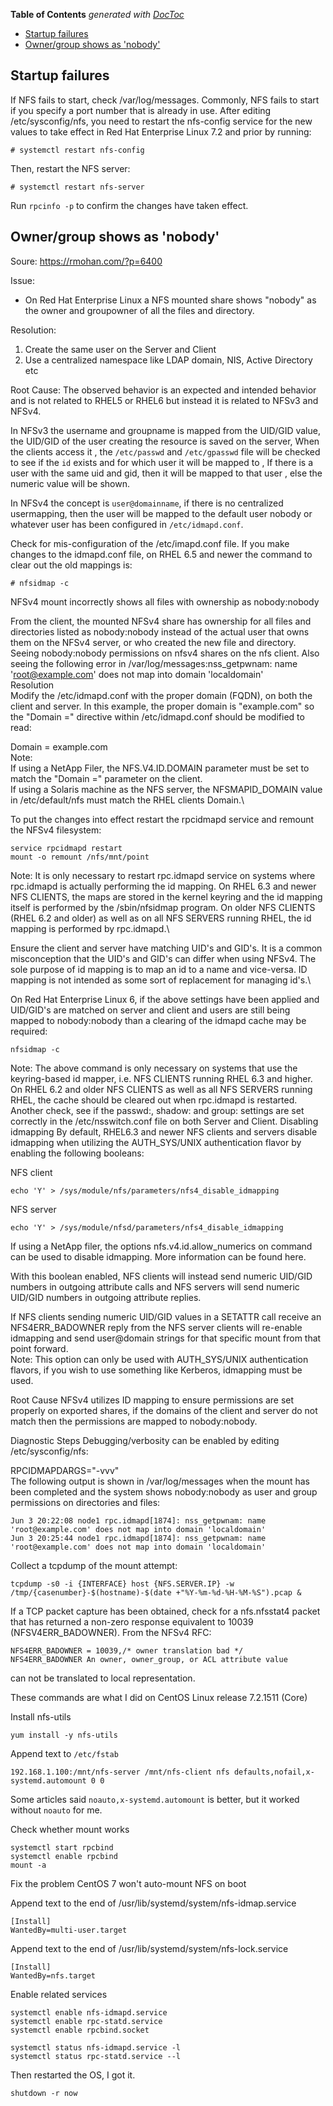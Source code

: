 <!-- START doctoc generated TOC please keep comment here to allow auto update -->
<!-- DON'T EDIT THIS SECTION, INSTEAD RE-RUN doctoc TO UPDATE -->
**Table of Contents**  *generated with [DocToc](https://github.com/thlorenz/doctoc)*

- [Startup failures](#startup-failures)
- [Owner/group shows as 'nobody'](#ownergroup-shows-as-nobody)

<!-- END doctoc generated TOC please keep comment here to allow auto update -->

## Startup failures
If NFS fails to start, check /var/log/messages. Commonly, NFS fails to start if you specify a port number that is already in use. After editing /etc/sysconfig/nfs, you need to restart the nfs-config service for the new values to take effect in Red Hat Enterprise Linux 7.2 and prior by running:

```
# systemctl restart nfs-config
```

Then, restart the NFS server:
```
# systemctl restart nfs-server
```

Run `rpcinfo -p` to confirm the changes have taken effect.

## Owner/group shows as 'nobody'
Soure: https://rmohan.com/?p=6400

Issue:
-   On Red Hat Enterprise Linux a NFS mounted share shows "nobody" as the owner and groupowner of all the files and directory.

Resolution:
1.  Create the same user on the Server and Client
2.  Use a centralized namespace like LDAP domain, NIS, Active Directory etc

Root Cause:
The observed behavior is an expected and intended behavior and is not related to RHEL5 or RHEL6 but instead it is related to NFSv3 and NFSv4.

In NFSv3 the username and groupname is mapped from the UID/GID value, the UID/GID of the user creating the resource is saved on the server, When the clients access it , the `/etc/passwd` and `/etc/gpasswd` file will be checked to see if the `id` exists and for which user it will be mapped to , If there is a user with the same uid and gid, then it will be mapped to that user , else the numeric value will be shown.

In NFSv4 the concept is `user@domainname`, if there is no centralized usermapping, then the user will be mapped to the default user nobody or whatever user has been configured in `/etc/idmapd.conf`.

Check for mis-configuration of the /etc/imapd.conf file. If you make changes to the idmapd.conf file, on RHEL 6.5 and newer the command to clear out the old mappings is:

`# nfsidmap -c`

NFSv4 mount incorrectly shows all files with ownership as nobody:nobody

From the client, the mounted NFSv4 share has ownership for all files and directories listed as nobody:nobody instead of the actual user that owns them on the NFSv4 server, or who created the new file and directory.\
Seeing nobody:nobody permissions on nfsv4 shares on the nfs client. Also seeing the following error in /var/log/messages:nss_getpwnam: name 'root@example.com' does not map into domain 'localdomain'\
Resolution\
Modify the /etc/idmapd.conf with the proper domain (FQDN), on both the client and server. In this example, the proper domain is "example.com" so the "Domain =" directive within /etc/idmapd.conf should be modified to read:

Domain = example.com\
Note:\
If using a NetApp Filer, the NFS.V4.ID.DOMAIN parameter must be set to match the "Domain =" parameter on the client.\
If using a Solaris machine as the NFS server, the NFSMAPID_DOMAIN value in /etc/default/nfs must match the RHEL clients Domain.\

To put the changes into effect restart the rpcidmapd service and remount the NFSv4 filesystem:

```
service rpcidmapd restart
mount -o remount /nfs/mnt/point
```

Note: It is only necessary to restart rpc.idmapd service on systems where rpc.idmapd is actually performing the id mapping. On RHEL 6.3 and newer NFS CLIENTS, the maps are stored in the kernel keyring and the id mapping itself is performed by the /sbin/nfsidmap program. On older NFS CLIENTS (RHEL 6.2 and older) as well as on all NFS SERVERS running RHEL, the id mapping is performed by rpc.idmapd.\

Ensure the client and server have matching UID's and GID's. It is a common misconception that the UID's and GID's can differ when using NFSv4. The sole purpose of id mapping is to map an id to a name and vice-versa. ID mapping is not intended as some sort of replacement for managing id's.\

On Red Hat Enterprise Linux 6, if the above settings have been applied and UID/GID's are matched on server and client and users are still being mapped to nobody:nobody than a clearing of the idmapd cache may be required:

```
nfsidmap -c
```

Note: The above command is only necessary on systems that use the keyring-based id mapper, i.e. NFS CLIENTS running RHEL 6.3 and higher. On RHEL 6.2 and older NFS CLIENTS as well as all NFS SERVERS running RHEL, the cache should be cleared out when rpc.idmapd is restarted.
Another check, see if the passwd:, shadow: and group: settings are set correctly in the /etc/nsswitch.conf file on both Server and Client.
Disabling idmapping
By default, RHEL6.3 and newer NFS clients and servers disable idmapping when utilizing the AUTH_SYS/UNIX authentication flavor by enabling the following booleans:

NFS client
```
echo 'Y' > /sys/module/nfs/parameters/nfs4_disable_idmapping
```

NFS server
```
echo 'Y' > /sys/module/nfsd/parameters/nfs4_disable_idmapping
```

If using a NetApp filer, the options nfs.v4.id.allow_numerics on command can be used to disable idmapping. More information can be found here.

With this boolean enabled, NFS clients will instead send numeric UID/GID numbers in outgoing attribute calls and NFS servers will send numeric UID/GID numbers in outgoing attribute replies.

If NFS clients sending numeric UID/GID values in a SETATTR call receive an NFS4ERR_BADOWNER reply from the NFS server clients will re-enable idmapping and send user@domain strings for that specific mount from that point forward.\
Note: This option can only be used with AUTH_SYS/UNIX authentication flavors, if you wish to use something like Kerberos, idmapping must be used.

Root Cause
NFSv4 utilizes ID mapping to ensure permissions are set properly on exported shares, if the domains of the client and server do not match then the permissions are mapped to nobody:nobody.

Diagnostic Steps
Debugging/verbosity can be enabled by editing /etc/sysconfig/nfs:

RPCIDMAPDARGS="-vvv"\
The following output is shown in /var/log/messages when the mount has been completed and the system shows nobody:nobody as user and group permissions on directories and files:

```
Jun 3 20:22:08 node1 rpc.idmapd[1874]: nss_getpwnam: name 'root@example.com' does not map into domain 'localdomain'
Jun 3 20:25:44 node1 rpc.idmapd[1874]: nss_getpwnam: name 'root@example.com' does not map into domain 'localdomain'
```

Collect a tcpdump of the mount attempt:

```
tcpdump -s0 -i {INTERFACE} host {NFS.SERVER.IP} -w /tmp/{casenumber}-$(hostname)-$(date +"%Y-%m-%d-%H-%M-%S").pcap &
```

If a TCP packet capture has been obtained, check for a nfs.nfsstat4 packet that has returned a non-zero response equivalent to 10039 (NFSV4ERR_BADOWNER).
From the NFSv4 RFC:

```
NFS4ERR_BADOWNER = 10039,/* owner translation bad */
NFS4ERR_BADOWNER An owner, owner_group, or ACL attribute value
```
can not be translated to local representation.

These commands are what I did on CentOS Linux release 7.2.1511 (Core)


Install nfs-utils
```
yum install -y nfs-utils
```

Append text to `/etc/fstab`
```
192.168.1.100:/mnt/nfs-server /mnt/nfs-client nfs defaults,nofail,x-systemd.automount 0 0
```

Some articles said `noauto,x-systemd.automount` is better, but it worked without `noauto` for me.

Check whether mount works
```
systemctl start rpcbind
systemctl enable rpcbind
mount -a
```

Fix the problem CentOS 7 won't auto-mount NFS on boot

Append text to the end of /usr/lib/systemd/system/nfs-idmap.service

```
[Install]
WantedBy=multi-user.target
```

Append text to the end of /usr/lib/systemd/system/nfs-lock.service

```
[Install]
WantedBy=nfs.target
```

Enable related services

```
systemctl enable nfs-idmapd.service
systemctl enable rpc-statd.service
systemctl enable rpcbind.socket

systemctl status nfs-idmapd.service -l
systemctl status rpc-statd.service --l
```

Then restarted the OS, I got it.

```
shutdown -r now
```
